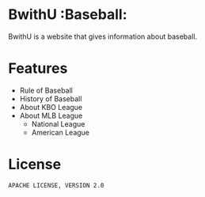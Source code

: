 # BwithU :Baseball:
BwithU is a website that gives information about baseball.

# Features
- Rule of Baseball
- History of Baseball
- About KBO League
- About MLB League
    - National League
    - American League
  
# License
```APACHE LICENSE, VERSION 2.0```



